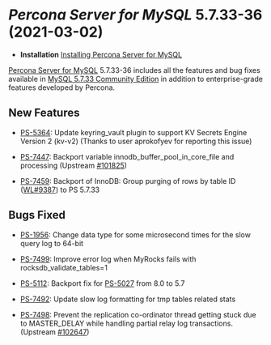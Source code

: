 # *Percona Server for MySQL* 5.7.33-36 (2021-03-02)

* **Installation** [Installing Percona Server for MySQL](https://www.percona.com/doc/percona-server/5.7/installation.html)

[Percona Server for MySQL](https://www.percona.com/software/mysql-database/percona-server) 5.7.33-36
includes all the features and bug fixes available in
[MySQL 5.7.33 Community Edition](https://dev.mysql.com/doc/relnotes/mysql/5.7/en/news-5-7-33.html)
in addition to enterprise-grade features developed by Percona.

## New Features

* [PS-5364](https://jira.percona.com/browse/PS-5364): Update keyring_vault plugin to support KV Secrets Engine Version 2 (kv-v2) (Thanks to user aprokofyev for reporting this issue)

* [PS-7447](https://jira.percona.com/browse/PS-7447): Backport variable innodb_buffer_pool_in_core_file and processing (Upstream [#101825](http://bugs.mysql.com/bug.php?id=101825))

* [PS-7459](https://jira.percona.com/browse/PS-7459): Backport of InnoDB: Group purging of rows by table ID ([WL#9387](https://dev.mysql.com/worklog/task/?id=9387)) to PS 5.7.33

## Bugs Fixed

* [PS-1956](https://jira.percona.com/browse/PS-1956): Change data type for some microsecond times for the slow query log to 64-bit

* [PS-7499](https://jira.percona.com/browse/PS-7499): Improve error log when MyRocks fails with rocksdb_validate_tables=1

* [PS-5112](https://jira.percona.com/browse/PS-5112): Backport fix for [PS-5027](https://jira.percona.com/browse/PS-5027) from 8.0 to 5.7

* [PS-7492](https://jira.percona.com/browse/PS-7492): Update slow log formatting for tmp tables related stats

* [PS-7498](https://jira.percona.com/browse/PS-7498): Prevent the replication co-ordinator thread getting stuck due to MASTER_DELAY while handling partial relay log transactions. (Upstream [#102647](http://bugs.mysql.com/bug.php?id=102647))
